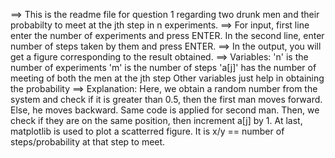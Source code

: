 ==> This is the readme file for question 1 regarding two drunk men and their probabilty to meet at the jth step in n experiments.
==> For input, first line enter the number of experiments and press ENTER. In the second line, enter number of steps taken by them and press ENTER.
==> In the output, you will get a figure corresponding to the result obtained.
==> Variables:
	'n' is the number of experiments
	'm' is the number of steps
	'a[j]' has the number of meeting of both the men at the jth step
	Other variables just help in obtaining the probability
==> Explanation:
	Here, we obtain a random number from the system and check if it is greater than 0.5, then the first man moves forward. Else, he moves backward.
	Same code is applied for second man.
	Then, we check if they are on the same position, then increment a[j] by 1.
	At last, matplotlib is used to plot a scatterred figure.
	It is x/y == number of steps/probability at that step to meet.
